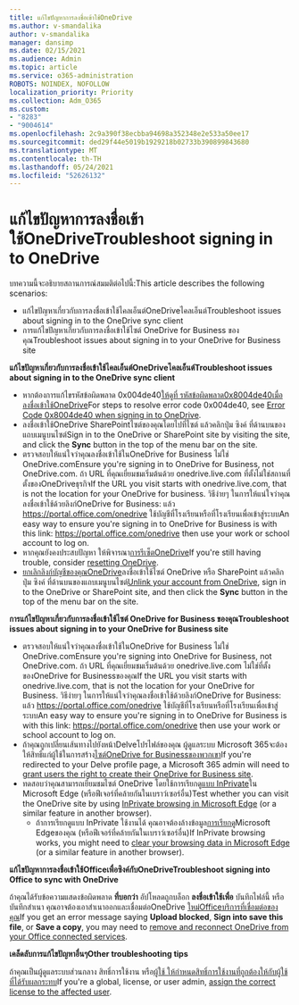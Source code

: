 ```yaml
---
title: แก้ไขปัญหาการลงชื่อเข้าใช้OneDrive
ms.author: v-smandalika
author: v-smandalika
manager: dansimp
ms.date: 02/15/2021
ms.audience: Admin
ms.topic: article
ms.service: o365-administration
ROBOTS: NOINDEX, NOFOLLOW
localization_priority: Priority
ms.collection: Adm_O365
ms.custom:
- "8283"
- "9004614"
ms.openlocfilehash: 2c9a390f38ecbba94698a352348e2e533a50ee17
ms.sourcegitcommit: ded29f44e5019b1929218b02733b390899843680
ms.translationtype: MT
ms.contentlocale: th-TH
ms.lasthandoff: 05/24/2021
ms.locfileid: "52626132"
---
```

# <a name="troubleshoot-signing-in-to-onedrive"></a><span data-ttu-id="555b5-102">แก้ไขปัญหาการลงชื่อเข้าใช้OneDrive</span><span class="sxs-lookup"><span data-stu-id="555b5-102">Troubleshoot signing in to OneDrive</span></span>

<span data-ttu-id="555b5-103">บทความนี้จะอธิบายสถานการณ์สมมติต่อไปนี้:</span><span class="sxs-lookup"><span data-stu-id="555b5-103">This article describes the following scenarios:</span></span>

- <span data-ttu-id="555b5-104">แก้ไขปัญหาเกี่ยวกับการลงชื่อเข้าใช้ไคลเอ็นต์OneDriveไคลเอ็นต์</span><span class="sxs-lookup"><span data-stu-id="555b5-104">Troubleshoot issues about signing in to the OneDrive sync client</span></span>
- <span data-ttu-id="555b5-105">การแก้ไขปัญหาเกี่ยวกับการลงชื่อเข้าใช้ไซต์ OneDrive for Business ของคุณ</span><span class="sxs-lookup"><span data-stu-id="555b5-105">Troubleshoot issues about signing in to your OneDrive for Business site</span></span>

<span data-ttu-id="555b5-106">**แก้ไขปัญหาเกี่ยวกับการลงชื่อเข้าใช้ไคลเอ็นต์OneDriveไคลเอ็นต์**</span><span class="sxs-lookup"><span data-stu-id="555b5-106">**Troubleshoot issues about signing in to the OneDrive sync client**</span></span>

- <span data-ttu-id="555b5-107">หากต้องการแก้ไขรหัสข้อผิดพลาด 0x004de40[ให้ดูที่ รหัสข้อผิดพลาด0x8004de40เมื่อลงชื่อเข้าใช้OneDrive](/sharepoint/troubleshoot/administration/error-0x8004de40-in-onedrive)</span><span class="sxs-lookup"><span data-stu-id="555b5-107">For steps to resolve error code 0x004de40, see [Error Code 0x8004de40 when signing in to OneDrive](/sharepoint/troubleshoot/administration/error-0x8004de40-in-onedrive).</span></span>
- <span data-ttu-id="555b5-108">ลงชื่อเข้าใช้OneDrive SharePointไซต์ของคุณโดยไปที่ไซต์ แล้วคลิกปุ่ม ซิงค์ ที่ด้านบนของแถบเมนูบนไซต์</span><span class="sxs-lookup"><span data-stu-id="555b5-108">Sign in to the OneDrive or SharePoint site by visiting the site, and click the **Sync** button in the top of the menu bar on the site.</span></span>
- <span data-ttu-id="555b5-109">ตรวจสอบให้แน่ใจว่าคุณลงชื่อเข้าใช้ในOneDrive for Business ไม่ใช่ OneDrive.com</span><span class="sxs-lookup"><span data-stu-id="555b5-109">Ensure you're signing in to OneDrive for Business, not OneDrive.com.</span></span> <span data-ttu-id="555b5-110">ถ้า URL ที่คุณเยี่ยมชมเริ่มต้นด้วย onedrive.live.com ที่ตั้งไม่ใช่สถานที่ตั้งของOneDriveธุรกิจ</span><span class="sxs-lookup"><span data-stu-id="555b5-110">If the URL you visit starts with onedrive.live.com, that is not the location for your OneDrive for business.</span></span> <span data-ttu-id="555b5-111">วิธีง่ายๆ ในการให้แน่ใจว่าคุณลงชื่อเข้าใช้ด้วยลิงก์OneDrive for Business: แล้ว https://portal.office.com/onedrive ใช้บัญชีที่โรงเรียนหรือที่โรงเรียนเพื่อเข้าสู่ระบบ</span><span class="sxs-lookup"><span data-stu-id="555b5-111">An easy way to ensure you're signing in to OneDrive for Business is with this link: https://portal.office.com/onedrive then use your work or school account to log on.</span></span>
- <span data-ttu-id="555b5-112">หากคุณยังคงประสบปัญหา ให้พิจารณา[การรีเซ็ตOneDrive](https://support.microsoft.com/office/reset-onedrive-34701e00-bf7b-42db-b960-84905399050c)</span><span class="sxs-lookup"><span data-stu-id="555b5-112">If you're still having trouble, consider [resetting OneDrive](https://support.microsoft.com/office/reset-onedrive-34701e00-bf7b-42db-b960-84905399050c).</span></span>
- <span data-ttu-id="555b5-113">[ยกเลิกลิงก์บัญชีของคุณOneDrive](https://support.microsoft.com/office/how-to-remove-an-account-in-onedrive-72699268-9e64-45bd-b723-9a19f4512fd1)ลงชื่อเข้าใช้ไซต์ OneDrive หรือ SharePoint แล้วคลิกปุ่ม ซิงค์ ที่ด้านบนของแถบเมนูบนไซต์</span><span class="sxs-lookup"><span data-stu-id="555b5-113">[Unlink your account from OneDrive](https://support.microsoft.com/office/how-to-remove-an-account-in-onedrive-72699268-9e64-45bd-b723-9a19f4512fd1), sign in to the OneDrive or SharePoint site, and then click the **Sync** button in the top of the menu bar on the site.</span></span>

<span data-ttu-id="555b5-114">**การแก้ไขปัญหาเกี่ยวกับการลงชื่อเข้าใช้ไซต์ OneDrive for Business ของคุณ**</span><span class="sxs-lookup"><span data-stu-id="555b5-114">**Troubleshoot issues about signing in to your OneDrive for Business site**</span></span>

- <span data-ttu-id="555b5-115">ตรวจสอบให้แน่ใจว่าคุณลงชื่อเข้าใช้ในOneDrive for Business ไม่ใช่ OneDrive.com</span><span class="sxs-lookup"><span data-stu-id="555b5-115">Ensure you're signing into OneDrive for Business, not OneDrive.com.</span></span> <span data-ttu-id="555b5-116">ถ้า URL ที่คุณเยี่ยมชมเริ่มต้นด้วย onedrive.live.com ไม่ใช่ที่ตั้งของOneDrive for Businessของคุณ</span><span class="sxs-lookup"><span data-stu-id="555b5-116">If the URL you visit starts with onedrive.live.com, that is not the location for your OneDrive for Business.</span></span> <span data-ttu-id="555b5-117">วิธีง่ายๆ ในการให้แน่ใจว่าคุณลงชื่อเข้าใช้ด้วยลิงก์OneDrive for Business: แล้ว https://portal.office.com/onedrive ใช้บัญชีที่โรงเรียนหรือที่โรงเรียนเพื่อเข้าสู่ระบบ</span><span class="sxs-lookup"><span data-stu-id="555b5-117">An easy way to ensure you're signing in to OneDrive for Business is with this link: https://portal.office.com/onedrive then use your work or school account to log on.</span></span>
- <span data-ttu-id="555b5-118">ถ้าคุณถูกเปลี่ยนเส้นทางไปยังหน้าDelveโปรไฟล์ของคุณ ผู้ดูแลระบบ Microsoft 365จะต้องให้สิทธิ์แก่ผู้ใช้ในการสร้าง[ไซต์OneDrive for Businessของพวกเขา](https://support.microsoft.com/office/you-re-redirected-to-your-delve-profile-page-after-you-click-onedrive-on-the-microsoft-365-app-launcher-2af26640-9ddf-46c3-8912-6af30efcc7b0)</span><span class="sxs-lookup"><span data-stu-id="555b5-118">If you're redirected to your Delve profile page, a Microsoft 365 admin will need to [grant users the right to create their OneDrive for Business site](https://support.microsoft.com/office/you-re-redirected-to-your-delve-profile-page-after-you-click-onedrive-on-the-microsoft-365-app-launcher-2af26640-9ddf-46c3-8912-6af30efcc7b0).</span></span>
- <span data-ttu-id="555b5-119">ทดสอบว่าคุณสามารถเยี่ยมชมไซต์ OneDrive โดยใช้การเรียกดู[แบบ InPrivate](https://support.microsoft.com/microsoft-edge/browse-inprivate-in-microsoft-edge-e6f47704-340c-7d4f-b00d-d0cf35aa1fcc)ใน Microsoft Edge (หรือฟีเจอร์ที่คล้ายกันในเบราว์เซอร์อื่น)</span><span class="sxs-lookup"><span data-stu-id="555b5-119">Test whether you can visit the OneDrive site by using [InPrivate browsing in Microsoft Edge](https://support.microsoft.com/microsoft-edge/browse-inprivate-in-microsoft-edge-e6f47704-340c-7d4f-b00d-d0cf35aa1fcc) (or a similar feature in another browser).</span></span>
    - <span data-ttu-id="555b5-120">ถ้าการเรียกดูแบบ InPrivate ใช้งานได้ คุณอาจต้องล้างข้อมูล[การเรียกดู](https://support.microsoft.com/microsoft-edge/view-and-delete-browser-history-in-microsoft-edge-00cf7943-a9e1-975a-a33d-ac10ce454ca4)Microsoft Edgeของคุณ (หรือฟีเจอร์ที่คล้ายกันในเบราว์เซอร์อื่น)</span><span class="sxs-lookup"><span data-stu-id="555b5-120">If InPrivate browsing works, you might need to [clear your browsing data in Microsoft Edge](https://support.microsoft.com/microsoft-edge/view-and-delete-browser-history-in-microsoft-edge-00cf7943-a9e1-975a-a33d-ac10ce454ca4) (or a similar feature in another browser).</span></span>

<span data-ttu-id="555b5-121">**แก้ไขปัญหาการลงชื่อเข้าใช้Officeเพื่อซิงค์กับOneDrive**</span><span class="sxs-lookup"><span data-stu-id="555b5-121">**Troubleshoot signing into Office to sync with OneDrive**</span></span>

<span data-ttu-id="555b5-122">ถ้าคุณได้รับข้อความแสดงข้อผิดพลาด **ที่บอกว่า** อัปโหลดถูกบล็อก **ลงชื่อเข้าใช้เพื่อ** บันทึกไฟล์นี้ หรือบันทึกสําเนา คุณอาจต้องเอาสําเนาออกและเชื่อมต่อOneDrive [ใหม่Officeบริการที่เชื่อมต่อของคุณ](https://support.microsoft.com/office/how-to-resolve-upload-blocked-sign-into-save-this-file-or-save-a-copy-error-messages-32c7340c-f5fb-4ca0-a829-65d8120f81f8)</span><span class="sxs-lookup"><span data-stu-id="555b5-122">If you get an error message saying **Upload blocked**, **Sign into save this file**, or **Save a copy**, you may need to [remove and reconnect OneDrive from your Office connected services](https://support.microsoft.com/office/how-to-resolve-upload-blocked-sign-into-save-this-file-or-save-a-copy-error-messages-32c7340c-f5fb-4ca0-a829-65d8120f81f8).</span></span>

<span data-ttu-id="555b5-123">**เคล็ดลับการแก้ไขปัญหาอื่นๆ**</span><span class="sxs-lookup"><span data-stu-id="555b5-123">**Other troubleshooting tips**</span></span>

<span data-ttu-id="555b5-124">ถ้าคุณเป็นผู้ดูแลระบบส่วนกลาง สิทธิ์การใช้งาน หรือ[ผู้ใช้ ให้กําหนดสิทธิ์การใช้งานที่ถูกต้องให้กับผู้ใช้ที่ได้รับผลกระทบ](/microsoft-365/admin/manage/assign-licenses-to-users)</span><span class="sxs-lookup"><span data-stu-id="555b5-124">If you're a global, license, or user admin, [assign the correct license to the affected user](/microsoft-365/admin/manage/assign-licenses-to-users).</span></span>

